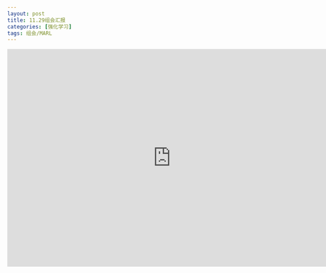 ```yaml
---
layout: post
title: 11.29组会汇报
categories: [强化学习]
tags: 组会/MARL
---
```



<iframe src="https://bjtueducn-my.sharepoint.com/personal/22120444_bjtu_edu_cn/_layouts/15/Doc.aspx?sourcedoc={9c4b529b-2efb-4093-b198-d85e064c6f63}&amp;action=embedview&amp;wdAr=1.7777777777777777" width="750px" height="500px" frameborder="0">这是嵌入 <a target="_blank" href="https://office.com">Microsoft Office</a> 演示文稿，由 <a target="_blank" href="https://office.com/webapps">Office</a> 提供支持。</iframe>